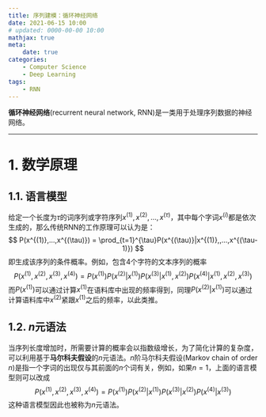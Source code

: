```yaml
---
title: 序列建模：循环神经网络
date: 2021-06-15 10:00
# updated: 0000-00-00 10:00
mathjax: true
meta:
    date: true
categories: 
    - Computer Science
    - Deep Learning
tags:
    - RNN
---
```


**循环神经网络**(recurrent neural network, RNN)是一类用于处理序列数据的神经网络。

---

<!-- more -->

# 1. 数学原理

## 1.1. 语言模型

给定一个长度为$\tau$的词序列或字符序列$x^{(1)},x^{(2)},...,x^{(\tau)}$，其中每个字词$x^{(i)}$都是依次生成的，那么传统RNN的工作原理可以认为是：
$$
P(x^{(1)},...,x^{(\tau)}) = \prod_{t=1}^{\tau}P(x^{(\tau)}|x^{(1)},,...,x^{(\tau-1)})
$$
即生成该序列的条件概率。例如，包含4个字符的文本序列的概率
$$
P(x^{(1)},x^{(2)},x^{(3)},x^{(4)}) = P(x^{(1)})P(x^{(2)}|x^{(1)})P(x^{(3)}|x^{(1)},x^{(2)})P(x^{(4)}|x^{(1)},x^{(2)},x^{(3)})
$$
而$P(x^{(1)})$可以通过计算$x^{(1)}$在语料库中出现的频率得到，同理$P(x^{(2)}|x^{(1)})$可以通过计算语料库中$x^{(2)}$紧跟$x^{(1)}$之后的频率，以此类推。

## 1.2. $n$元语法

当序列长度增加时，所需要计算的概率会以指数级增长，为了简化计算的复杂度，可以利用基于**马尔科夫假设**的$n$元语法。$n$阶马尔科夫假设(Markov chain of order $n$)是指一个字词的出现仅与其前面的$n$个词有关，例如，如果$n=1$，上面的语言模型则可以改成
$$
P(x^{(1)},x^{(2)},x^{(3)},x^{(4)}) = P(x^{(1)})P(x^{(2)}|x^{(1)})P(x^{(3)}|x^{(2)})P(x^{(4)}|x^{(3)})
$$
这种语言模型因此也被称为$n$元语法。

